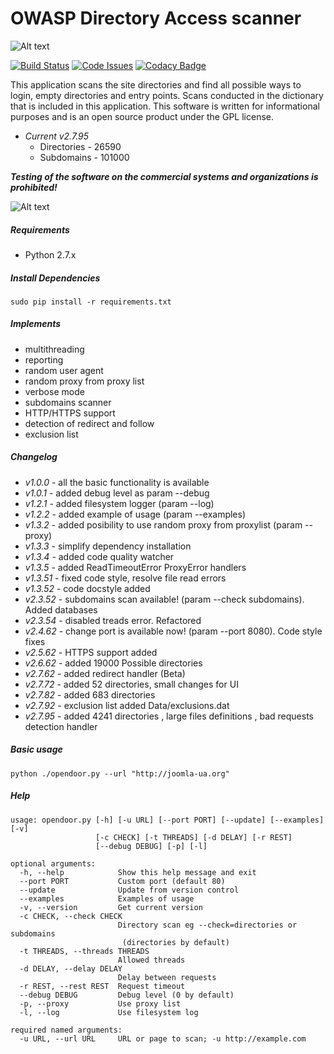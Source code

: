 OWASP Directory Access scanner
==================================
![Alt text](http://dl2.joxi.net/drive/2016/08/04/0001/0378/90490/90/4b4470c268.jpg "Hackware")

[![Build Status](https://travis-ci.org/stanislav-web/OpenDoor.svg?branch=master)](https://travis-ci.org/stanislav-web/OpenDoor) [![Code Issues](https://www.quantifiedcode.com/api/v1/project/19d4e9523661432c8fcdc640c1000f94/badge.svg)](https://www.quantifiedcode.com/app/project/19d4e9523661432c8fcdc640c1000f94) [![Codacy Badge](https://api.codacy.com/project/badge/Grade/edc54f96aa9748979f59d414daa978c6)](https://www.codacy.com/app/stanisov/OpenDoor?utm_source=github.com&amp;utm_medium=referral&amp;utm_content=stanislav-web/OpenDoor&amp;utm_campaign=Badge_Grade)

This application scans the site directories and find all possible ways to login, empty directories and entry points.
Scans conducted in the dictionary that is included in this application.
This software is written for informational purposes and is an open source product under the GPL license.

* *Current v2.7.95*
    - Directories - 26590
    - Subdomains - 101000

***Testing of the software on the commercial systems and organizations is prohibited!***

![Alt text](http://dl2.joxi.net/drive/2016/12/12/0001/0378/90490/90/29ae6dade2.jpg "OpenDoor")


##### Requirements
* Python 2.7.x

##### Install Dependencies
```
sudo pip install -r requirements.txt
```

##### Implements
* multithreading
* reporting
* random user agent
* random proxy from proxy list
* verbose mode
* subdomains scanner
* HTTP/HTTPS support
* detection of redirect and follow
* exclusion list

##### Changelog
* *v1.0.0* - all the basic functionality is available
* *v1.0.1* - added debug level as param --debug
* *v1.2.1* - added filesystem logger (param --log)
* *v1.2.2* - added example of usage (param --examples)
* *v1.3.2* - added posibility to use random proxy from proxylist (param --proxy)
* *v1.3.3* - simplify dependency installation    
* *v1.3.4* - added code quality watcher    
* *v1.3.5* - added ReadTimeoutError ProxyError handlers
* *v1.3.51* - fixed code style, resolve file read errors
* *v1.3.52* - code docstyle added
* *v2.3.52* - subdomains scan available! (param --check subdomains). Added databases
* *v2.3.54* - disabled treads error. Refactored
* *v2.4.62* - change port is available now! (param --port 8080). Code style fixes
* *v2.5.62* - HTTPS support added
* *v2.6.62* - added 19000 Possible directories
* *v2.7.62* - added redirect handler (Beta)
* *v2.7.72* - added 52 directories, small changes for UI
* *v2.7.82* - added 683 directories
* *v2.7.92* - exclusion list added Data/exclusions.dat
* *v2.7.95* - added 4241 directories , large files definitions , bad requests detection handler

##### Basic usage
```
python ./opendoor.py --url "http://joomla-ua.org"
```
##### Help
```
usage: opendoor.py [-h] [-u URL] [--port PORT] [--update] [--examples] [-v]
                   [-c CHECK] [-t THREADS] [-d DELAY] [-r REST]
                   [--debug DEBUG] [-p] [-l]

optional arguments:
  -h, --help            Show this help message and exit
  --port PORT           Custom port (default 80)
  --update              Update from version control
  --examples            Examples of usage
  -v, --version         Get current version
  -c CHECK, --check CHECK
                        Directory scan eg --check=directories or subdomains
                         (directories by default)
  -t THREADS, --threads THREADS
                        Allowed threads
  -d DELAY, --delay DELAY
                        Delay between requests
  -r REST, --rest REST  Request timeout
  --debug DEBUG         Debug level (0 by default)
  -p, --proxy           Use proxy list
  -l, --log             Use filesystem log

required named arguments:
  -u URL, --url URL     URL or page to scan; -u http://example.com
```
